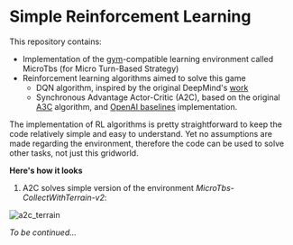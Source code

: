 # Simple Reinforcement Learning

This repository contains:
* Implementation of the [gym](https://github.com/openai/gym)-compatible learning environment called MicroTbs (for Micro Turn-Based Strategy)
* Reinforcement learning algorithms aimed to solve this game
  * DQN algorithm, inspired by the original DeepMind's
    [work](https://www.nature.com/articles/nature14236 "Deep Mind's Nature Paper (similar work can be found on arxiv)")
  * Synchronous Advantage Actor-Critic (A2C),
    based on the original [A3C](https://arxiv.org/pdf/1602.01783.pdf) algorithm,
    and [OpenAI baselines](https://github.com/openai/baselines) implementation.

The implementation of RL algorithms is pretty straightforward to keep
the code relatively simple and easy to understand. Yet no assumptions are made
regarding the environment, therefore the code can be used to solve other tasks, not just this gridworld.

**Here's how it looks**

1. A2C solves simple version of the environment _MicroTbs-CollectWithTerrain-v2_:

![a2c_terrain](https://github.com/alex-petrenko/simple-reinforcement-learning/blob/master/misc/a2c_terrain_visualization.gif?raw=true)


_To be continued..._
